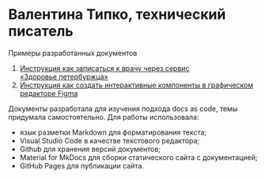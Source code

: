 # Валентина Типко, технический писатель
 
Примеры разработанных документов  
1. [Инструкция как записаться к врачу через сервис «Здоровье&nbsp;петербуржца»](../docs/doctor/index.md)  
2. [Инструкция как создать интерактивные компоненты в графическом редакторе Figma](../docs/figma/index.md)

Документы разработала для изучения подхода docs as code, темы придумала самостоятельно. Для работы использовала:  
  - язык разметки Markdown для форматирования текста;  
  - Visual Studio Code в качестве текстового редактора;  
  - Github для хранения версий документов;  
  - Material for MkDocs для сборки статического сайта с документацией;  
  - GitHub Pages для публикации сайта.



